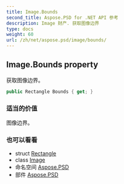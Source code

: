 ```yaml
---
title: Image.Bounds
second_title: Aspose.PSD for .NET API 参考
description: Image 财产. 获取图像边界
type: docs
weight: 60
url: /zh/net/aspose.psd/image/bounds/
---
```

## Image.Bounds property

获取图像边界。

```csharp
public Rectangle Bounds { get; }
```

### 适当的价值

图像边界。

### 也可以看看

* struct [Rectangle](../../rectangle/)
* class [Image](../)
* 命名空间 [Aspose.PSD](../../image/)
* 部件 [Aspose.PSD](../../../)


